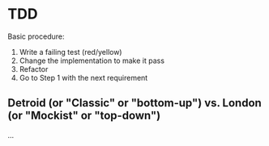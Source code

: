# TDD

Basic procedure:

1. Write a failing test (red/yellow)
2. Change the implementation to make it pass
3. Refactor
4. Go to Step 1 with the next requirement

## Detroid (or "Classic" or "bottom-up") vs. London (or "Mockist" or "top-down")

...

